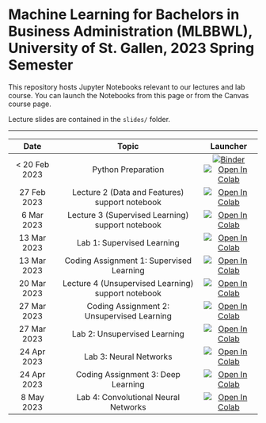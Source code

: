 # Machine Learning for Bachelors in Business Administration (MLBBWL), University of St. Gallen, 2023 Spring Semester


This repository hosts Jupyter Notebooks relevant to our lectures and lab course. You can launch the Notebooks from this page or from the Canvas course page.

Lecture slides are contained in the `slides/` folder.



---



| Date                      |  Topic                     | Launcher | 
|:-------------------------:|:--------------------------:|:--------:|
|  < 20 Feb 2023 | Python Preparation | [![Binder](https://mybinder.org/badge_logo.svg)](https://mybinder.org/v2/gh/HSG-AIML-Teaching/MLBBWL-2023FS/main?filepath=python101%2Flab_00.ipynb)</br>[![Open In Colab](https://colab.research.google.com/assets/colab-badge.svg)](https://colab.research.google.com/github/HSG-AIML-Teaching/MLBBWL-2023FS/blob/main/python101/lab_00.ipynb) |
| 27 Feb 2023               | Lecture 2 (Data and Features) support notebook   | [![Open In Colab](https://colab.research.google.com/assets/colab-badge.svg)](https://colab.research.google.com/github/HSG-AIML-Teaching/MLBBWL-2023FS/blob/main/lecture_02/02_image_data.ipynb)  |
| 6 Mar 2023               | Lecture 3 (Supervised Learning) support notebook   | [![Open In Colab](https://colab.research.google.com/assets/colab-badge.svg)](https://colab.research.google.com/github/HSG-AIML-Teaching/MLBBWL-2023FS/blob/main/lecture_03/03_supervisedlearning.ipynb)  |  
| 13 Mar 2023               | Lab 1: Supervised Learning   | [![Open In Colab](https://colab.research.google.com/assets/colab-badge.svg)](https://colab.research.google.com/github/HSG-AIML-Teaching/MLBBWL-2023FS/blob/main/lab_01/lab_01.ipynb)  |
| 13 Mar 2023               | Coding Assignment 1: Supervised Learning   | [![Open In Colab](https://colab.research.google.com/assets/colab-badge.svg)](https://colab.research.google.com/github/HSG-AIML-Teaching/MLBBWL-2023FS/blob/main/assignment_1/assignment_1.ipynb)  |
| 20 Mar 2023               | Lecture 4 (Unsupervised Learning) support notebook   | [![Open In Colab](https://colab.research.google.com/assets/colab-badge.svg)](https://colab.research.google.com/github/HSG-AIML-Teaching/MLBBWL-2023FS/blob/main/lecture_04/04_unsupervisedlearning.ipynb)  |
| 27 Mar 2023               | Coding Assignment 2: Unsupervised Learning   | [![Open In Colab](https://colab.research.google.com/assets/colab-badge.svg)](https://colab.research.google.com/github/HSG-AIML-Teaching/MLBBWL-2023FS/blob/main/assignment_2/assignment_2.ipynb)  |
| 27 Mar 2023               | Lab 2: Unsupervised Learning   | [![Open In Colab](https://colab.research.google.com/assets/colab-badge.svg)](https://colab.research.google.com/github/HSG-AIML-Teaching/MLBBWL-2023FS/blob/main/lab_02/lab_02.ipynb)   |  
| 24 Apr 2023               | Lab 3: Neural Networks   | [![Open In Colab](https://colab.research.google.com/assets/colab-badge.svg)](https://colab.research.google.com/github/HSG-AIML-Teaching/MLBBWL-2023FS/blob/main/lab_03/lab_03.ipynb)
| 24 Apr 2023               | Coding Assignment 3: Deep Learning   | [![Open In Colab](https://colab.research.google.com/assets/colab-badge.svg)](https://colab.research.google.com/github/HSG-AIML-Teaching/MLBBWL-2023FS/blob/main/assignment_3/assignment_3.ipynb)  |
| 8 May 2023               | Lab 4: Convolutional Neural Networks   | [![Open In Colab](https://colab.research.google.com/assets/colab-badge.svg)](https://colab.research.google.com/github/HSG-AIML-Teaching/MLBBWL-2023FS/blob/main/lab_04/lab_04.ipynb) |

